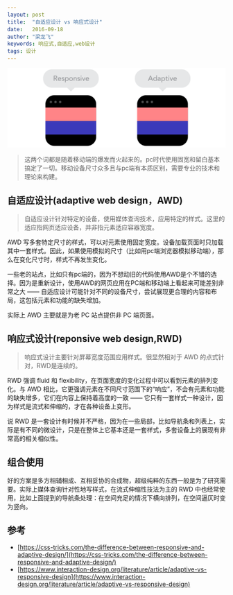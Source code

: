 ```yaml
---
layout: post
title:  "自适应设计 vs 响应式设计"
date:   2016-09-18 
author: "梁龙飞"
keywords: 响应式,自适应,web设计
tags: 设计
---
```


![jif](/assets/img/RWD_vs_AWD.gif)

> 这两个词都是随着移动端的爆发而火起来的。pc时代使用固宽和留白基本搞定了一切。移动设备尺寸众多且与pc端有本质区别，需要专业的技术和理论来构建。

## 自适应设计(adaptive web design，AWD)

> 自适应设计针对特定的设备，使用媒体查询技术，应用特定的样式。这里的适应指网页适应设备，并非指元素适应容器宽度。

AWD 写多套特定尺寸的样式，可以对元素使用固定宽度。设备加载页面时只加载其中一套样式。因此，如果使用模拟的尺寸（比如用pc端浏览器模拟移动端），那么在变化尺寸时，样式不再发生变化。

一些老的站点，比如只有pc端的，因为不想动旧的代码使用AWD是个不错的选择。因为是重新设计，使用AWD的网页应用在PC端和移动端上看起来可能差别非常之大 —— 自适应设计可能针对不同的设备尺寸，尝试展现更合理的内容和布局，这包括元素和功能的缺失增加。

实际上 AWD 主要就是为老 PC 站点提供非 PC 端页面。



## 响应式设计(reponsive web design,RWD)

> 响应式设计主要针对屏幕宽度范围应用样式。很显然相对于 AWD 的点式针对，RWD是连续的。

RWD 强调 fluid 和 flexibility，在页面宽度的变化过程中可以看到元素的排列变化。与 AWD 相比，它更强调元素在不同尺寸范围下的“响应”，不会有元素和功能的缺失增多，它们在内容上保持着高度的一致 —— 它只有一套样式一种设计，因为样式是流式和伸缩的，才在各种设备上变形。

说 RWD 是一套设计有时候并不严格，因为在一些局部，比如导航条和列表上，实际是有不同的微设计，只是在整体上它基本还是一套样式，多套设备上的展现有非常高的相关相似性。


## 组合使用

好的方案是多方相辅相成、互相妥协的合成物，超级纯粹的东西一般是为了研究需要。实际上媒体查询针对性地写样式，在流式伸缩性技法为主的 RWD 中也经常使用，比如上面提到的导航条处理：在空间充足的情况下横向排列，在空间逼仄时变为竖向。



## 参考
- [https://css-tricks.com/the-difference-between-responsive-and-adaptive-design/](https://css-tricks.com/the-difference-between-responsive-and-adaptive-design/)
- [https://www.interaction-design.org/literature/article/adaptive-vs-responsive-design](https://www.interaction-design.org/literature/article/adaptive-vs-responsive-design)

